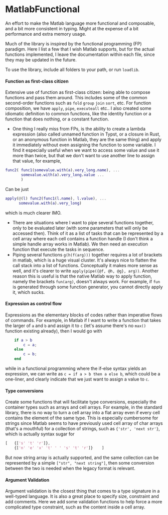 # MatlabFunctional
An effort to make the Matlab language more functional and composable, and a bit more consistent in typing. Might at the expense of a bit performance and extra memory usage.

Much of the library is inspired by the functional programming (FP) paradigm. Here I list a few that I wish Matlab supports, but for the actual functions implemented, I leave the documentation within each file, since they may be updated in the future.

To use the library, include all folders to your path, or run `loadlib`.
#### Function as first-class citizen
Extensive use of function as first-class citizen: being able to compose functions and pass them around. This includes some of the common second-order functions such as `fold` `group` `join` `sort`, etc. For function composition, we have `apply`, `pipe`, `executeall` etc.. I also created some idiomatic definition to common functions, like the identity function or a function that does nothing, or a constant function.
- One thing I really miss from FPs, is the ability to create a lambda expression (also called unnamed function in Typst, or a closure in Rust, or an anonymous function in Matlab, they are the same thing) and apply it immediately without even assigning the function to some variable. I find it especially useful when we want to access some value and use it more than twice, but that we don't want to use another line to assign that value, for example,
```matlab
func2( func1(somevalue.with(a).very_long.name), ...
       somevalue.with(a).very_long.value ...
       )
```
Can be just
```matlab
apply(@(l) func2(func1(l.name), l.value), ...
      somevalue.with(a).very_long)
```
which is much clearer IMO.
- There are situations where I want to pipe several functions together, only to be evaluated later (with some parameters that will only be accessed then). Think of it as a list of tasks that can be represented by a cell array where each cell contains a function handle (I don't think a simple handle array works in Matlab). We then need an execution function that execute the tasks in sequence.
- Piping several functions `g(h(f(arg)))` together requires a lot of brackets in matlab, which is a huge visual cluster. It's always nice to flatten the call stack into a list of functions. Conceptually it makes more sense as well, and it's clearer to write `apply(pipe({@f, @h, @g}, arg))`. Another reason this is useful is that the native Matlab way to apply function, namely the brackets `fun(arg)`, doesn't always work. For example, if `fun` is generated through some function generator, you cannot directly apply it, which sucks.

#### Expression as control flow
Expressions as the elementary blocks of codes rather than imperative flows of commands. For example, in Matlab if I want to write a function that takes the larger of `a` and `b` and assign it to `c` (let's assume there's no `max()` function existing already), then I would go with 
```matlab
    if a > b
        c = a;
    else
        c = b;
    end
```
while in a functional programming where the if-else syntax yields an expression, we can write as `c = if a > b then a else b`, which could be a one-liner, and clearly indicate that we just want to assign a value to `c`. 

#### Type conversions
Create some functions that will facilitate type conversions, especially the container types such as arrays and cell arrays. For example, in the standard library, there is no way to turn a cell array into a flat array even if every cell contains the element of the same type. This is especially cumbersome for strings since Matlab seems to have previously used cell array of char arrays (that's a mouthful) for a collection of strings, such as `{'str', 'next str'}`, which is actually syntax sugar for 
```matlab 
[   {['s' 't' 'r']}, 
    {['n' 'e' 'x' 't' ' ' 's' 't' 'r']}    ]
```
But now string array is actually supported, and the same collection can be represented by a simple `["str", "next string"]`, then some conversion between the two is needed when the legacy format is relevant. 

#### Argument Validation
Argument validation is the closest thing that comes to a type signature in a well-typed language. It is also a great place to specify size, constraint and add comments. Here we add some validation functions to help force a more complicated type constraint, such as the content inside a cell array.


